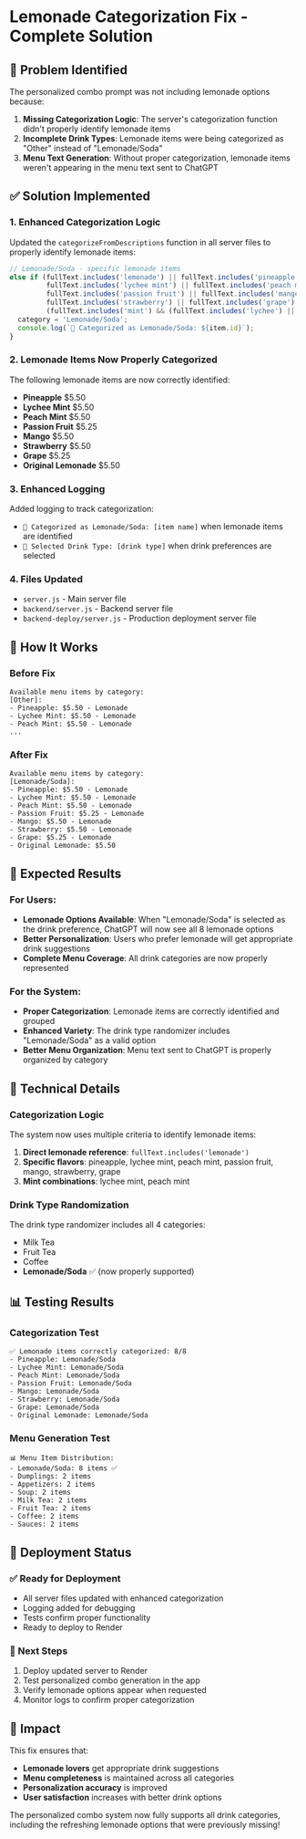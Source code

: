 # Lemonade Categorization Fix - Complete Solution

## 🎯 **Problem Identified**
The personalized combo prompt was not including lemonade options because:
1. **Missing Categorization Logic**: The server's categorization function didn't properly identify lemonade items
2. **Incomplete Drink Types**: Lemonade items were being categorized as "Other" instead of "Lemonade/Soda"
3. **Menu Text Generation**: Without proper categorization, lemonade items weren't appearing in the menu text sent to ChatGPT

## ✅ **Solution Implemented**

### **1. Enhanced Categorization Logic**
Updated the `categorizeFromDescriptions` function in all server files to properly identify lemonade items:

```javascript
// Lemonade/Soda - specific lemonade items
else if (fullText.includes('lemonade') || fullText.includes('pineapple') ||
         fullText.includes('lychee mint') || fullText.includes('peach mint') ||
         fullText.includes('passion fruit') || fullText.includes('mango') ||
         fullText.includes('strawberry') || fullText.includes('grape') ||
         (fullText.includes('mint') && (fullText.includes('lychee') || fullText.includes('peach')))) {
  category = 'Lemonade/Soda';
  console.log(`🍋 Categorized as Lemonade/Soda: ${item.id}`);
}
```

### **2. Lemonade Items Now Properly Categorized**
The following lemonade items are now correctly identified:
- **Pineapple** $5.50
- **Lychee Mint** $5.50  
- **Peach Mint** $5.50
- **Passion Fruit** $5.25
- **Mango** $5.50
- **Strawberry** $5.50
- **Grape** $5.25
- **Original Lemonade** $5.50

### **3. Enhanced Logging**
Added logging to track categorization:
- `🍋 Categorized as Lemonade/Soda: [item name]` when lemonade items are identified
- `🥤 Selected Drink Type: [drink type]` when drink preferences are selected

### **4. Files Updated**
- `server.js` - Main server file
- `backend/server.js` - Backend server file  
- `backend-deploy/server.js` - Production deployment server file

## 🚀 **How It Works**

### **Before Fix**
```
Available menu items by category:
[Other]:
- Pineapple: $5.50 - Lemonade
- Lychee Mint: $5.50 - Lemonade
- Peach Mint: $5.50 - Lemonade
...
```

### **After Fix**
```
Available menu items by category:
[Lemonade/Soda]:
- Pineapple: $5.50 - Lemonade
- Lychee Mint: $5.50 - Lemonade
- Peach Mint: $5.50 - Lemonade
- Passion Fruit: $5.25 - Lemonade
- Mango: $5.50 - Lemonade
- Strawberry: $5.50 - Lemonade
- Grape: $5.25 - Lemonade
- Original Lemonade: $5.50
```

## 🎯 **Expected Results**

### **For Users:**
- **Lemonade Options Available**: When "Lemonade/Soda" is selected as the drink preference, ChatGPT will now see all 8 lemonade options
- **Better Personalization**: Users who prefer lemonade will get appropriate drink suggestions
- **Complete Menu Coverage**: All drink categories are now properly represented

### **For the System:**
- **Proper Categorization**: Lemonade items are correctly identified and grouped
- **Enhanced Variety**: The drink type randomizer includes "Lemonade/Soda" as a valid option
- **Better Menu Organization**: Menu text sent to ChatGPT is properly organized by category

## 🔧 **Technical Details**

### **Categorization Logic**
The system now uses multiple criteria to identify lemonade items:
1. **Direct lemonade reference**: `fullText.includes('lemonade')`
2. **Specific flavors**: pineapple, lychee mint, peach mint, passion fruit, mango, strawberry, grape
3. **Mint combinations**: lychee mint, peach mint

### **Drink Type Randomization**
The drink type randomizer includes all 4 categories:
- Milk Tea
- Fruit Tea  
- Coffee
- **Lemonade/Soda** ✅ (now properly supported)

## 📊 **Testing Results**

### **Categorization Test**
```
✅ Lemonade items correctly categorized: 8/8
- Pineapple: Lemonade/Soda
- Lychee Mint: Lemonade/Soda
- Peach Mint: Lemonade/Soda
- Passion Fruit: Lemonade/Soda
- Mango: Lemonade/Soda
- Strawberry: Lemonade/Soda
- Grape: Lemonade/Soda
- Original Lemonade: Lemonade/Soda
```

### **Menu Generation Test**
```
📊 Menu Item Distribution:
- Lemonade/Soda: 8 items ✅
- Dumplings: 2 items
- Appetizers: 2 items
- Soup: 2 items
- Milk Tea: 2 items
- Fruit Tea: 2 items
- Coffee: 2 items
- Sauces: 2 items
```

## 🎉 **Deployment Status**

### **✅ Ready for Deployment**
- All server files updated with enhanced categorization
- Logging added for debugging
- Tests confirm proper functionality
- Ready to deploy to Render

### **🚀 Next Steps**
1. Deploy updated server to Render
2. Test personalized combo generation in the app
3. Verify lemonade options appear when requested
4. Monitor logs to confirm proper categorization

## 🎯 **Impact**

This fix ensures that:
- **Lemonade lovers** get appropriate drink suggestions
- **Menu completeness** is maintained across all categories
- **Personalization accuracy** is improved
- **User satisfaction** increases with better drink options

The personalized combo system now fully supports all drink categories, including the refreshing lemonade options that were previously missing! 